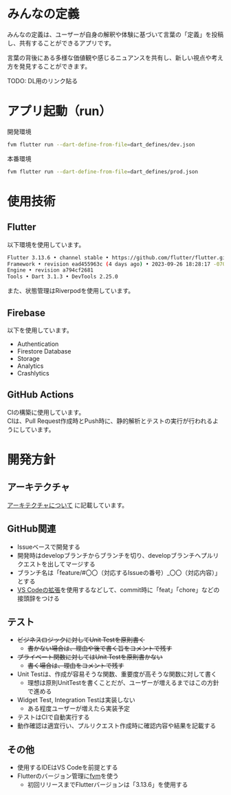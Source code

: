# みんなの定義

みんなの定義は、ユーザーが自身の解釈や体験に基づいて言葉の「定義」を投稿し、共有することができるアプリです。

言葉の背後にある多様な価値観や感じるニュアンスを共有し、新しい視点や考え方を発見することができます。

TODO: DL用のリンク貼る

# アプリ起動（run）

開発環境
```sh
fvm flutter run --dart-define-from-file=dart_defines/dev.json
```

本番環境
```sh
fvm flutter run --dart-define-from-file=dart_defines/prod.json
```

# 使用技術
## Flutter

以下環境を使用しています。

```sh
Flutter 3.13.6 • channel stable • https://github.com/flutter/flutter.git
Framework • revision ead455963c (4 days ago) • 2023-09-26 18:28:17 -0700
Engine • revision a794cf2681
Tools • Dart 3.1.3 • DevTools 2.25.0
```
また、状態管理はRiverpodを使用しています。

## Firebase

以下を使用しています。

- Authentication
- Firestore Database
- Storage
- Analytics
- Crashlytics

## GitHub Actions

CIの構築に使用しています。  
CIは、Pull Request作成時とPush時に、静的解析とテストの実行が行われるようにしています。

# 開発方針

## アーキテクチャ

[アーキテクチャについて](/doc/architecture.md)
に記載しています。

## GitHub関連

- Issueベースで開発する
- 開発時はdevelopブランチからブランチを切り、developブランチへプルリクエストを出してマージする
- ブランチ名は「feature/#〇〇（対応するIssueの番号）_〇〇（対応内容）」とする
- [VS Codeの拡張](https://marketplace.visualstudio.com/items?itemName=vivaxy.vscode-conventional-commits)を使用するなどして、commit時に「feat」「chore」などの接頭辞をつける

## テスト

- ~~ビジネスロジックに対してUnit Testを原則書く~~
  - ~~書かない場合は、理由や後で書く旨をコメントで残す~~
- ~~プライベート関数に対してはUnit Testを原則書かない~~
  - ~~書く場合は、理由をコメントで残す~~
- Unit Testは、作成が容易そうな関数、重要度が高そうな関数に対して書く
  - 理想は原則UnitTestを書くことだが、ユーザーが増えるまではこの方針で進める
- Widget Test, Integration Testは実装しない
  - ある程度ユーザーが増えたら実装予定
- テストはCIで自動実行する
- 動作確認は適宜行い、プルリクエスト作成時に確認内容や結果を記載する

## その他

- 使用するIDEはVS Codeを前提とする
- Flutterのバージョン管理に[fvm](https://fvm.app/)を使う
  - 初回リリースまでFlutterバージョンは「3.13.6」を使用する
